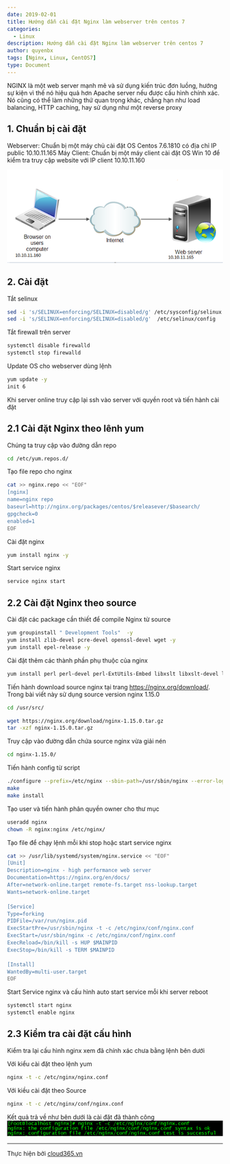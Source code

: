 ```yaml
---
date: 2019-02-01
title: Hướng dẫn cài đặt Nginx làm webserver trên centos 7
categories:
  - Linux
description: Hướng dẫn cài đặt Nginx làm webserver trên centos 7
author: quyenbx
tags: [Nginx, Linux, CentOS7]
type: Document
---
```


NGINX là một web server mạnh mẽ và sử dụng kiến trúc đơn luồng, hướng sự kiện vì thế nó hiệu quả hơn Apache server nếu được cấu hình chính xác. Nó cũng có thể làm những thứ quan trọng khác, chẳng hạn như load balancing, HTTP caching, hay sử dụng như một reverse proxy

## 1. Chuẩn bị cài đặt
Webserver: Chuẩn bị một máy chủ cài đặt OS Centos 7.6.1810 có địa chỉ IP public 10.10.11.165
Máy Client: Chuẩn bị một máy client cài đặt OS Win 10 để kiểm tra truy cập website với IP client 10.10.11.160

![](/images/img-nginx/mohinh.png)

## 2. Cài đặt
Tắt selinux
```sh
sed -i 's/SELINUX=enforcing/SELINUX=disabled/g' /etc/sysconfig/selinux
sed -i 's/SELINUX=enforcing/SELINUX=disabled/g'  /etc/selinux/config
```

Tắt firewall trên server
```sh
systemctl disable firewalld
systemctl stop firewalld
```

Update OS cho webserver dùng lệnh
```sh
yum update -y
init 6
```

Khi server online truy cập lại ssh vào server với quyền root và tiến hành cài đặt

## 2.1 Cài đặt Nginx theo lênh yum
Chúng ta truy cập vào đường dẫn repo
```sh
cd /etc/yum.repos.d/
```

Tạo file repo cho nginx
```sh
cat >> nginx.repo << "EOF"
[nginx]
name=nginx repo
baseurl=http://nginx.org/packages/centos/$releasever/$basearch/
gpgcheck=0
enabled=1
EOF
```

Cài đặt nginx
```sh
yum install nginx -y
```

Start service nginx
```sh
service nginx start
```

## 2.2 Cài đặt Nginx theo source 
Cài đặt các package cần thiết để compile Nginx từ source
```sh
yum groupinstall " Development Tools"  -y
yum install zlib-devel pcre-devel openssl-devel wget -y
yum install epel-release -y
```

Cài đặt thêm các thành phần phụ thuộc của nginx
```sh
yum install perl perl-devel perl-ExtUtils-Embed libxslt libxslt-devel libxml2 libxml2-devel gd gd-devel GeoIP GeoIP-devel -y
```

Tiến hành download source nginx tại trang https://nginx.org/download/. Trong bài viết này sử dụng source version nginx 1.15.0
```sh
cd /usr/src/
```

```sh
wget https://nginx.org/download/nginx-1.15.0.tar.gz
tar -xzf nginx-1.15.0.tar.gz
```

Truy cập vào đường dẫn chứa source nginx vừa giải nén
```sh
cd nginx-1.15.0/
```

Tiến hành config từ script
```sh
./configure --prefix=/etc/nginx --sbin-path=/usr/sbin/nginx --error-log-path=/var/log/nginx/error.log --pid-path=/var/run/nginx.pid --lock-path=/var/run/nginx.lock --user=nginx --group=nginx
make
make install
```

Tạo user và tiến hành phân quyền owner cho thư mục
```sh
useradd nginx
chown -R nginx:nginx /etc/nginx/
```

Tạo file để chạy lệnh mỗi khi stop hoặc start service nginx
```sh
cat >> /usr/lib/systemd/system/nginx.service << "EOF"
[Unit]
Description=nginx - high performance web server
Documentation=https://nginx.org/en/docs/
After=network-online.target remote-fs.target nss-lookup.target
Wants=network-online.target

[Service]
Type=forking
PIDFile=/var/run/nginx.pid
ExecStartPre=/usr/sbin/nginx -t -c /etc/nginx/conf/nginx.conf
ExecStart=/usr/sbin/nginx -c /etc/nginx/conf/nginx.conf
ExecReload=/bin/kill -s HUP $MAINPID
ExecStop=/bin/kill -s TERM $MAINPID

[Install]
WantedBy=multi-user.target
EOF
```

Start Service nginx và cấu hình auto start service mỗi khi server reboot
```sh
systemctl start nginx
systemctl enable nginx
```

## 2.3 Kiểm tra cài đặt cấu hình 
Kiểm tra lại cấu hình nginx xem đã chính xác chưa bằng lệnh bên dưới 

Với kiểu cài đặt theo lệnh yum
```sh
nginx -t -c /etc/nginx/nginx.conf 
```

Với kiều cài đặt theo Source
```sh
nginx -t -c /etc/nginx/conf/nginx.conf
```

Kết quả trả về như bên dưới là cài đặt đã thành công
![](/images/img-nginx/kiemtra.png)

---
Thực hiện bởi <a href="https://cloud365.vn/" target="_blank">cloud365.vn</a>

